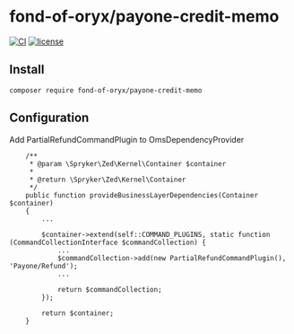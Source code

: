 # fond-of-oryx/payone-credit-memo
[![CI](https://github.com/fond-of-oryx/payone-credit-memo/actions/workflows/main.yml/badge.svg)](https://github.com/fond-of-oryx/payone-credit-memo/actions/workflows/main.yml)
[![license](https://img.shields.io/github/license/mashape/apistatus.svg)](https://packagist.org/packages/fond-of-oryx/payone-credit-memo)

## Install

```
composer require fond-of-oryx/payone-credit-memo
```

## Configuration

Add PartialRefundCommandPlugin to OmsDependencyProvider

```
    /**
     * @param \Spryker\Zed\Kernel\Container $container
     *
     * @return \Spryker\Zed\Kernel\Container
     */
    public function provideBusinessLayerDependencies(Container $container)
    {
        ...

        $container->extend(self::COMMAND_PLUGINS, static function (CommandCollectionInterface $commandCollection) {
            ...
            $commandCollection->add(new PartialRefundCommandPlugin(), 'Payone/Refund');
            ...

            return $commandCollection;
        });

        return $container;
    }
```
